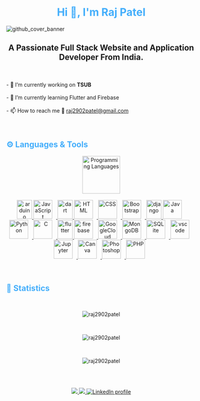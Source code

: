 <h1 style="color: #44AEFB;" align="center"> Hi 👋, I'm Raj Patel</h1>

![github_cover_banner](https://i.pinimg.com/originals/0f/25/e4/0f25e4668c1c7740b5ed41835339d67f.gif)



<p align:"center" style="text-align: justify; margin: 0 50px; font-size: 17px;" >
    <h2 align="center">A Passionate Full Stack Website and Application Developer From India.</h2><br><br>
    - 🔭 I’m currently working on <b>TSUB</b><br><br>
    - 🌱 I’m currently learning Flutter and Firebase<br><br>
    - 📫 How to reach me 💌 <a href="mailto:raj2902patel@gmail.com">raj2902patel@gmail.com</a><br><br><br>
    


<div align="center">


</div>
</p>






<!-- Languages and Tools -->

<h2 style="color: #44AEFB">⚙️ Languages & Tools</h2>
<div align="center" style="display:block;">
    <img width="100px" alt="Programming Languages" src="https://user-images.githubusercontent.com/78341798/194531121-47b0119a-ce00-439d-b586-125f86acb098.png"/> 
</div>
<br>   
<!-- Icons Resources -->
<!-- https://devicon.dev/ -->
<!-- https://cdn.jsdelivr.net/npm/simple-icons@v3/icons/ -->
<div align="center">
  <a href="https://www.arduino.cc/" target="_blank" rel="noreferrer"> <img src="https://cdn.worldvectorlogo.com/logos/arduino-1.svg" alt="arduino" width="40" height="50"/> </a>
  <a href="https://developer.android.com/" target="_blank" rel="noreferrer">
      <img  alt="JavaScript" height="50px" style="padding-right:10px;" src="https://cdn.jsdelivr.net/gh/devicons/devicon/icons/javascript/javascript-plain.svg"/>
  </a>
  <a href="https://dart.dev" target="_blank" rel="noreferrer"> <img src="https://www.vectorlogo.zone/logos/dartlang/dartlang-icon.svg" alt="dart" width="40" height="50"/> </a>
  
  
  <a href="https://developer.mozilla.org/en-US/docs/Web/HTML" target="_blank" rel="noreferrer">
      <img  alt="HTML" height="50px" style="padding-right:10px;" src="https://cdn.jsdelivr.net/gh/devicons/devicon/icons/html5/html5-original.svg"/>
  </a>
  <a href="https://developer.mozilla.org/en-US/docs/Web/CSS" target="_blank" rel="noreferrer">
      <img  alt="CSS" height="50px" style="padding-right:10px;" src="https://cdn.jsdelivr.net/gh/devicons/devicon/icons/css3/css3-original.svg"/>
  </a>
  <a href="https://getbootstrap.com/" target="_blank" rel="noreferrer">
      <img  alt="Bootstrap" height="50px" style="padding-right:10px;" src="https://cdn.jsdelivr.net/gh/devicons/devicon/icons/bootstrap/bootstrap-original.svg"/>
  </a>
  <a href="https://www.djangoproject.com/" target="_blank" rel="noreferrer"> <img src="https://cdn.worldvectorlogo.com/logos/django.svg" alt="django" width="40" height="50"/> </a>
  <a href="https://www.java.com/en/" target="_blank" rel="noreferrer">
      <img  alt="Java" height="50px" style="padding-right:10px;" src="https://cdn.jsdelivr.net/gh/devicons/devicon/icons/java/java-original.svg"/>
  </a>    
  <a href="https://www.python.org/" target="_blank" rel="noreferrer">
      <img  alt="Python" height="50px" style="padding-right:10px;" src="https://cdn.jsdelivr.net/gh/devicons/devicon/icons/python/python-original.svg"/>
  </a>
  <a href="https://www.cprogramming.com/" target="_blank" rel="noreferrer">
      <img  alt="C" height="50px" style="padding-right:10px;" src="https://cdn.jsdelivr.net/gh/devicons/devicon/icons/c/c-original.svg"/>
  </a>
  <a href="https://flutter.dev" target="_blank" rel="noreferrer"> <img src="https://www.vectorlogo.zone/logos/flutterio/flutterio-icon.svg" alt="flutter" width="40" height="50"/> </a>
  <a href="https://firebase.google.com/" target="_blank" rel="noreferrer">
      <img  alt="firebase" height="50px" style="padding-right:10px;" src="https://cdn.jsdelivr.net/gh/devicons/devicon/icons/firebase/firebase-plain.svg"/>
  </a>
  <a href="https://cloud.google.com/" target="_blank" rel="noreferrer">
      <img  alt="GoogleCloud" height="50px" style="padding-right:10px;" src="https://cdn.jsdelivr.net/gh/devicons/devicon/icons/googlecloud/googlecloud-original.svg"/> 
  </a>
  
  <a href="https://www.mongodb.com/" target="_blank" rel="noreferrer">
      <img  alt="MongoDB" height="50px" style="padding-right:10px;" src="https://cdn.jsdelivr.net/gh/devicons/devicon/icons/mongodb/mongodb-original.svg"/>
  </a>
  <a href="https://www.sqlite.org/index.html" target="_blank" rel="noreferrer">
      <img  alt="SQLite" height="50px" style="padding-right:10px;" src="https://cdn.jsdelivr.net/gh/devicons/devicon/icons/sqlite/sqlite-original.svg"/>
  </a>
  
  <a href="https://code.visualstudio.com/" target="_blank" rel="noreferrer">
      <img  alt="vscode" height="50px" style="padding-right:10px;"src="https://cdn.jsdelivr.net/gh/devicons/devicon/icons/vscode/vscode-original.svg"/>
  </a>
  <a href="http://jupyter.org/" target="_blank" rel="noreferrer">
      <img  alt="Jupyter" height="50px" style="padding-right:10px;"src="https://cdn.jsdelivr.net/gh/devicons/devicon/icons/jupyter/jupyter-original-wordmark.svg"/>
  </a>
  
  <a href="https://www.canva.com/" target="_blank" rel="noreferrer">
      <img  alt="Canva" height="50px" style="padding-right:10px;" src="https://cdn.jsdelivr.net/gh/devicons/devicon/icons/canva/canva-original.svg"/> 
  </a>

  <a href="https://www.adobe.com/" target="_blank" rel="noreferrer">
      <img  alt="Photoshop" height="50px" style="padding-right:10px;" src="https://upload.wikimedia.org/wikipedia/commons/thumb/a/af/Adobe_Photoshop_CC_icon.svg/1051px-Adobe_Photoshop_CC_icon.svg.png"/> 
  </a>

  <a href="https://www.php.net/" target="_blank" rel="noreferrer">
      <img  alt="PHP" height="50px" style="padding-right:10px;" src="https://upload.wikimedia.org/wikipedia/commons/thumb/2/27/PHP-logo.svg/2560px-PHP-logo.svg.png"/> 
  </a>
  
</div>
<br>
<br>



<!-- Statistics -->

<h2 style="color: #44AEFB">👀 Statistics</h2>


<br>

<!-- Begin Stats Cards -->
<!-- Resources:  -->
<!-- Github & Languages Stats: https://github.com/anuraghazra/github-readme-stats --> 
<!-- Streak Stats: https://github.com/denvercoder1/github-readme-streak-stats -->
<!-- Change the value after ?username= to your GitHub username. -->
<div class="stats" align="center">

<p><img align="center" src="https://github-readme-streak-stats.herokuapp.com/?user=raj2902patel&" alt="raj2902patel" /></p><br>
<p><img align="center" src="https://github-readme-stats.vercel.app/api?username=raj2902patel&show_icons=true&locale=en" alt="raj2902patel" /></p><br>

<p><img align="center" src="https://github-readme-stats.vercel.app/api/top-langs?username=raj2902patel&show_icons=true&locale=en&layout=compact" alt="raj2902patel" /></p><br>


<br>






</div>

<div class="footer" align="center" style="margin:15px;">
    <a href="mailto:raj2902patel@gmail.com" target="_blank">
        <img src="https://img.shields.io/badge/Gmail-D14836?style=for-the-badge&logo=gmail&logoColor=white"/>
     <a href="https://api.whatsapp.com/send?phone=919104549126" target="_blank">
        <img src="https://img.shields.io/badge/Whatsapp-28D146?style=for-the-badge&logo=whatsapp&logoColor=white"/>
    <a href="https://www.linkedin.com/in/raj2902patel/">
        <img src="https://img.shields.io/badge/LinkedIn-0077B5?style=for-the-badge&logo=linkedin&logoColor=white" alt="LinkedIn profile">
    </a>
</div>



